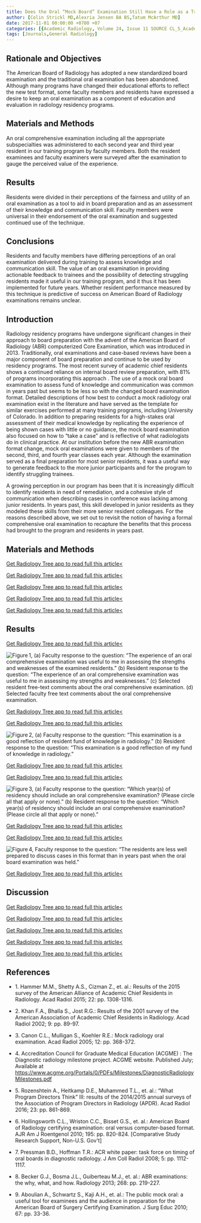 ```yaml
---
title: Does the Oral “Mock Board” Examination Still Have a Role as a Training Tool?
author: [Colin Strickl MD,Alexria Jensen BA BS,Tatum McArthur MD]
date: 2017-11-01 00:00:00 +0700 +07
categories: [{Academic Radiology, Volume 24, Issue 11 SOURCE CL_S_AcademicRadiologyVolume24Issue11 1}]
tags: [Journals,General Radiology]
---
```

## Rationale and Objectives

The American Board of Radiology has adopted a new standardized board examination and the traditional oral examination has been abandoned. Although many programs have changed their educational efforts to reflect the new test format, some faculty members and residents have expressed a desire to keep an oral examination as a component of education and evaluation in radiology residency programs.

## Materials and Methods

An oral comprehensive examination including all the appropriate subspecialties was administered to each second year and third year resident in our training program by faculty members. Both the resident examinees and faculty examiners were surveyed after the examination to gauge the perceived value of the experience.

## Results

Residents were divided in their perceptions of the fairness and utility of an oral examination as a tool to aid in board preparation and as an assessment of their knowledge and communication skill. Faculty members were universal in their endorsement of the oral examination and suggested continued use of the technique.

## Conclusions

Residents and faculty members have differing perceptions of an oral examination delivered during training to assess knowledge and communication skill. The value of an oral examination in providing actionable feedback to trainees and the possibility of detecting struggling residents made it useful in our training program, and it thus it has been implemented for future years. Whether resident performance measured by this technique is predictive of success on American Board of Radiology examinations remains unclear.

## Introduction

Radiology residency programs have undergone significant changes in their approach to board preparation with the advent of the American Board of Radiology (ABR) computerized Core Examination, which was introduced in 2013. Traditionally, oral examinations and case-based reviews have been a major component of board preparation and continue to be used by residency programs. The most recent survey of academic chief residents shows a continued reliance on internal board review preparation, with 81% of programs incorporating this approach . The use of a mock oral board examination to assess fund of knowledge and communication was common in years past but seems to be less so with the changed board examination format. Detailed descriptions of how best to conduct a mock radiology oral examination exist in the literature and have served as the template for similar exercises performed at many training programs, including University of Colorado. In addition to preparing residents for a high-stakes oral assessment of their medical knowledge by replicating the experience of being shown cases with little or no guidance, the mock board examination also focused on how to “take a case” and is reflective of what radiologists do in clinical practice. At our institution before the new ABR examination format change, mock oral examinations were given to members of the second, third, and fourth year classes each year. Although the examination served as a final preparation for most senior residents, it was a useful way to generate feedback to the more junior participants and for the program to identify struggling trainees.

A growing perception in our program has been that it is increasingly difficult to identify residents in need of remediation, and a cohesive style of communication when describing cases in conference was lacking among junior residents. In years past, this skill developed in junior residents as they modeled these skills from their more senior resident colleagues. For the reasons described above, we set out to revisit the notion of having a formal comprehensive oral examination to recapture the benefits that this process had brought to the program and residents in years past.

## Materials and Methods

[Get Radiology Tree app to read full this article<](https://clinicalpub.com/app)

[Get Radiology Tree app to read full this article<](https://clinicalpub.com/app)

[Get Radiology Tree app to read full this article<](https://clinicalpub.com/app)

[Get Radiology Tree app to read full this article<](https://clinicalpub.com/app)

[Get Radiology Tree app to read full this article<](https://clinicalpub.com/app)

## Results

[Get Radiology Tree app to read full this article<](https://clinicalpub.com/app)

![Figure 1, (a) Faculty response to the question: “The experience of an oral comprehensive examination was useful to me in assessing the strengths and weaknesses of the examined residents.” (b) Resident response to the question: “The experience of an oral comprehensive examination was useful to me in assessing my strengths and weaknesses.” (c) Selected resident free-text comments about the oral comprehensive examination. (d) Selected faculty free text comments about the oral comprehensive examination.](https://storage.googleapis.com/dl.dentistrykey.com/clinical/DoestheOralMockBoardExaminationStillHaveaRoleasaTrainingTool/0_1s20S1076633217303033.jpg)

[Get Radiology Tree app to read full this article<](https://clinicalpub.com/app)

[Get Radiology Tree app to read full this article<](https://clinicalpub.com/app)

![Figure 2, (a) Faculty response to the question: “This examination is a good reflection of resident fund of knowledge in radiology.” (b) Resident response to the question: “This examination is a good reflection of my fund of knowledge in radiology.”](https://storage.googleapis.com/dl.dentistrykey.com/clinical/DoestheOralMockBoardExaminationStillHaveaRoleasaTrainingTool/1_1s20S1076633217303033.jpg)

[Get Radiology Tree app to read full this article<](https://clinicalpub.com/app)

[Get Radiology Tree app to read full this article<](https://clinicalpub.com/app)

![Figure 3, (a) Faculty response to the question: “Which year(s) of residency should include an oral comprehensive examination? (Please circle all that apply or none).” (b) Resident response to the question: “Which year(s) of residency should include an oral comprehensive examination? (Please circle all that apply or none).”](https://storage.googleapis.com/dl.dentistrykey.com/clinical/DoestheOralMockBoardExaminationStillHaveaRoleasaTrainingTool/2_1s20S1076633217303033.jpg)

[Get Radiology Tree app to read full this article<](https://clinicalpub.com/app)

[Get Radiology Tree app to read full this article<](https://clinicalpub.com/app)

![Figure 4, Faculty response to the question: “The residents are less well prepared to discuss cases in this format than in years past when the oral board examination was held.”](https://storage.googleapis.com/dl.dentistrykey.com/clinical/DoestheOralMockBoardExaminationStillHaveaRoleasaTrainingTool/3_1s20S1076633217303033.jpg)

[Get Radiology Tree app to read full this article<](https://clinicalpub.com/app)

## Discussion

[Get Radiology Tree app to read full this article<](https://clinicalpub.com/app)

[Get Radiology Tree app to read full this article<](https://clinicalpub.com/app)

[Get Radiology Tree app to read full this article<](https://clinicalpub.com/app)

[Get Radiology Tree app to read full this article<](https://clinicalpub.com/app)

[Get Radiology Tree app to read full this article<](https://clinicalpub.com/app)

## References

- 1\. Hammer M.M., Shetty A.S., Cizman Z., et. al.: Results of the 2015 survey of the American Alliance of Academic Chief Residents in Radiology. Acad Radiol 2015; 22: pp. 1308-1316.


- 2\. Khan F.A., Bhalla S., Jost R.G.: Results of the 2001 survey of the American Association of Academic Chief Residents in Radiology. Acad Radiol 2002; 9: pp. 89-97.


- 3\. Canon C.L., Mulligan S., Koehler R.E.: Mock radiology oral examination. Acad Radiol 2005; 12: pp. 368-372.


- 4\. Accreditation Council for Graduate Medical Education (ACGME) : The Diagnostic radiology milestone project. ACGME website. Published July; Available at https://www.acgme.org/Portals/0/PDFs/Milestones/DiagnosticRadiologyMilestones.pdf

- 5\. Rozenshtein A., Heitkamp D.E., Muhammed T.L., et. al.: “What Program Directors Think” III: results of the 2014/2015 annual surveys of the Association of Program Directors in Radiology (APDR). Acad Radiol 2016; 23: pp. 861-869.


- 6\. Hollingsworth C.L., Wriston C.C., Bisset G.S., et. al.: American Board of Radiology certifying examination: oral versus computer-based format. AJR Am J Roentgenol 2010; 195: pp. 820-824. \[Comparative Study Research Support, Non-U.S. Gov't\]


- 7\. Pressman B.D., Hoffman T.R.: ACR white paper: task force on timing of oral boards in diagnostic radiology. J Am Coll Radiol 2008; 5: pp. 1112-1117.


- 8\. Becker G.J., Bosma J.L., Guiberteau M.J., et. al.: ABR examinations: the why, what, and how. Radiology 2013; 268: pp. 219-227.


- 9\. Aboulian A., Schwartz S., Kaji A.H., et. al.: The public mock oral: a useful tool for examinees and the audience in preparation for the American Board of Surgery Certifying Examination. J Surg Educ 2010; 67: pp. 33-36.